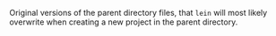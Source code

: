 Original versions of the parent directory files, that `lein` will most likely overwrite
 when creating a new project in the parent directory.
